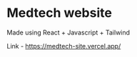 # Medtech website
Made using React + Javascript + Tailwind

Link - https://medtech-site.vercel.app/
